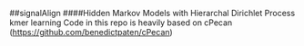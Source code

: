 ##signalAlign
####Hidden Markov Models with Hierarchal Dirichlet Process kmer learning
Code in this repo is heavily based on cPecan (https://github.com/benedictpaten/cPecan)